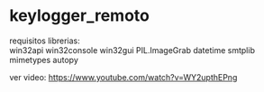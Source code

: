 # keylogger_remoto
requisitos librerias:  
win32api
win32console
win32gui
PIL.ImageGrab
datetime
smtplib
mimetypes
autopy

ver video: https://www.youtube.com/watch?v=WY2upthEPng
